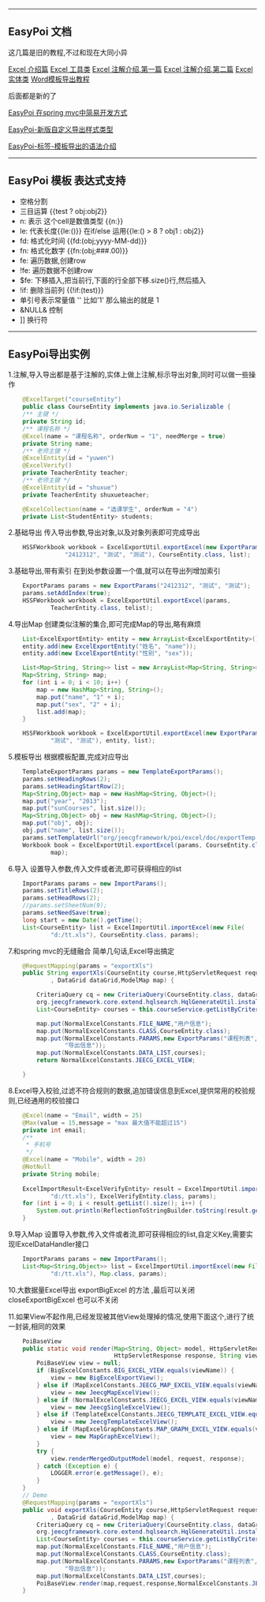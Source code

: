 
---------------------------
EasyPoi 文档
---------------------------
这几篇是旧的教程,不过和现在大同小异

[Excel 介绍篇](http://note.youdao.com/share/?id=ea5166076313d437abbfb28a18d85486&type=note)
[Excel 工具类](http://note.youdao.com/share/?id=dcfef5355d1d75b718be8fd563ad5216&type=note)
[Excel 注解介绍.第一篇](http://note.youdao.com/share/?id=9898d1777ca97b81d82a6e151b880dbb&type=note)
[Excel 注解介绍.第二篇](http://note.youdao.com/share/?id=9898d1777ca97b81d82a6e151b880dbb&type=note)
[Excel 实体类](http://note.youdao.com/share/?id=dab97eababf8e91356f87be204b581e8&type=note)
[Word模板导出教程](http://note.youdao.com/share/?id=26794c8eb4a285828663178c0ae854a2&type=note)

后面都是新的了

[EasyPoi 在spring mvc中简易开发方式](http://note.youdao.com/share/?id=8b04c4d88a0574a59aeaffd142c8e34b&type=note)

[EasyPoi-新版自定义导出样式类型](http://note.youdao.com/share/?id=7937a9fe15f1016b8f39bf813be894f8&type=note)

[EasyPoi-标签-模板导出的语法介绍](http://blog.csdn.net/qjueyue/article/details/45231801)



--------------------------
EasyPoi 模板 表达式支持
--------------------------
- 空格分割
- 三目运算  {{test ? obj:obj2}}
- n: 表示 这个cell是数值类型 {{n:}}
- le: 代表长度{{le:()}} 在if/else 运用{{le:() > 8 ? obj1 :  obj2}}
- fd: 格式化时间 {{fd:(obj;yyyy-MM-dd)}}
- fn: 格式化数字 {{fn:(obj;###.00)}}
- fe: 遍历数据,创建row
- !fe: 遍历数据不创建row 
- $fe: 下移插入,把当前行,下面的行全部下移.size()行,然后插入
- !if: 删除当前列 {{!if:(test)}}
- 单引号表示常量值 ''  比如'1' 那么输出的就是 1
- &NULL& 控制
- ]] 换行符



---------------------------
EasyPoi导出实例
---------------------------
1.注解,导入导出都是基于注解的,实体上做上注解,标示导出对象,同时可以做一些操作
```Java
	@ExcelTarget("courseEntity")
	public class CourseEntity implements java.io.Serializable {
	/** 主键 */
	private String id;
	/** 课程名称 */
	@Excel(name = "课程名称", orderNum = "1", needMerge = true)
	private String name;
	/** 老师主键 */
	@ExcelEntity(id = "yuwen")
	@ExcelVerify()
	private TeacherEntity teacher;
	/** 老师主键 */
	@ExcelEntity(id = "shuxue")
	private TeacherEntity shuxueteacher;

	@ExcelCollection(name = "选课学生", orderNum = "4")
	private List<StudentEntity> students;
```
2.基础导出
	传入导出参数,导出对象,以及对象列表即可完成导出
```Java
	HSSFWorkbook workbook = ExcelExportUtil.exportExcel(new ExportParams(
				"2412312", "测试", "测试"), CourseEntity.class, list);
```
3.基础导出,带有索引
	在到处参数设置一个值,就可以在导出列增加索引
```Java
	ExportParams params = new ExportParams("2412312", "测试", "测试");
	params.setAddIndex(true);
	HSSFWorkbook workbook = ExcelExportUtil.exportExcel(params,
			TeacherEntity.class, telist);
```			
4.导出Map
	创建类似注解的集合,即可完成Map的导出,略有麻烦
```Java
	List<ExcelExportEntity> entity = new ArrayList<ExcelExportEntity>();
	entity.add(new ExcelExportEntity("姓名", "name"));
	entity.add(new ExcelExportEntity("性别", "sex"));

	List<Map<String, String>> list = new ArrayList<Map<String, String>>();
	Map<String, String> map;
	for (int i = 0; i < 10; i++) {
		map = new HashMap<String, String>();
		map.put("name", "1" + i);
		map.put("sex", "2" + i);
		list.add(map);
	}

	HSSFWorkbook workbook = ExcelExportUtil.exportExcel(new ExportParams(
			"测试", "测试"), entity, list);	
```			
5.模板导出
	根据模板配置,完成对应导出
```Java
	TemplateExportParams params = new TemplateExportParams();
	params.setHeadingRows(2);
	params.setHeadingStartRow(2);
	Map<String,Object> map = new HashMap<String, Object>();
    map.put("year", "2013");
    map.put("sunCourses", list.size());
    Map<String,Object> obj = new HashMap<String, Object>();
    map.put("obj", obj);
    obj.put("name", list.size());
	params.setTemplateUrl("org/jeecgframework/poi/excel/doc/exportTemp.xls");
	Workbook book = ExcelExportUtil.exportExcel(params, CourseEntity.class, list,
			map);
```			
6.导入
	设置导入参数,传入文件或者流,即可获得相应的list
```Java
	ImportParams params = new ImportParams();
	params.setTitleRows(2);
	params.setHeadRows(2);
	//params.setSheetNum(9);
	params.setNeedSave(true);
	long start = new Date().getTime();
	List<CourseEntity> list = ExcelImportUtil.importExcel(new File(
			"d:/tt.xls"), CourseEntity.class, params);
```	

7.和spring mvc的无缝融合
	简单几句话,Excel导出搞定
```Java
	@RequestMapping(params = "exportXls")
	public String exportXls(CourseEntity course,HttpServletRequest request,HttpServletResponse response
			, DataGrid dataGrid,ModelMap map) {

        CriteriaQuery cq = new CriteriaQuery(CourseEntity.class, dataGrid);
        org.jeecgframework.core.extend.hqlsearch.HqlGenerateUtil.installHql(cq, course, request.getParameterMap());
        List<CourseEntity> courses = this.courseService.getListByCriteriaQuery(cq,false);

        map.put(NormalExcelConstants.FILE_NAME,"用户信息");
        map.put(NormalExcelConstants.CLASS,CourseEntity.class);
        map.put(NormalExcelConstants.PARAMS,new ExportParams("课程列表", "导出人:Jeecg",
                "导出信息"));
        map.put(NormalExcelConstants.DATA_LIST,courses);
        return NormalExcelConstants.JEECG_EXCEL_VIEW;

	}
```

8.Excel导入校验,过滤不符合规则的数据,追加错误信息到Excel,提供常用的校验规则,已经通用的校验接口
```Java
    @Excel(name = "Email", width = 25)
    @Max(value = 15,message = "max 最大值不能超过15")
    private int email;
    /**
     * 手机号
     */
    @Excel(name = "Mobile", width = 20)
    @NotNull
    private String mobile;
    
    ExcelImportResult<ExcelVerifyEntity> result = ExcelImportUtil.importExcelVerify(new File(
            "d:/tt.xls"), ExcelVerifyEntity.class, params);
    for (int i = 0; i < result.getList().size(); i++) {
        System.out.println(ReflectionToStringBuilder.toString(result.getList().get(i)));
    }
```

9.导入Map
	设置导入参数,传入文件或者流,即可获得相应的list,自定义Key,需要实现IExcelDataHandler接口
```Java
	ImportParams params = new ImportParams();
	List<Map<String,Object>> list = ExcelImportUtil.importExcel(new File(
			"d:/tt.xls"), Map.class, params);
```	
10.大数据量Excel导出
	exportBigExcel 的方法 ,最后可以关闭closeExportBigExcel 也可以不关闭
	
11.如果View不起作用,已经发现被其他View处理掉的情况,使用下面这个,进行了统一封装,相同的效果
```Java
	PoiBaseView
	public static void render(Map<String, Object> model, HttpServletRequest request,
                              HttpServletResponse response, String viewName) {
        PoiBaseView view = null;
        if (BigExcelConstants.BIG_EXCEL_VIEW.equals(viewName)) {
            view = new BigExcelExportView();
        } else if (MapExcelConstants.JEECG_MAP_EXCEL_VIEW.equals(viewName)) {
            view = new JeecgMapExcelView();
        } else if (NormalExcelConstants.JEECG_EXCEL_VIEW.equals(viewName)) {
            view = new JeecgSingleExcelView();
        } else if (TemplateExcelConstants.JEECG_TEMPLATE_EXCEL_VIEW.equals(viewName)) {
            view = new JeecgTemplateExcelView();
        } else if (MapExcelGraphConstants.MAP_GRAPH_EXCEL_VIEW.equals(viewName)) {
            view = new MapGraphExcelView();
        }
        try {
            view.renderMergedOutputModel(model, request, response);
        } catch (Exception e) {
            LOGGER.error(e.getMessage(), e);
        }
    }
	// Demo
	@RequestMapping(params = "exportXls")
	public void exportXls(CourseEntity course,HttpServletRequest request,HttpServletResponse response
			, DataGrid dataGrid,ModelMap map) {
        CriteriaQuery cq = new CriteriaQuery(CourseEntity.class, dataGrid);
        org.jeecgframework.core.extend.hqlsearch.HqlGenerateUtil.installHql(cq, course, request.getParameterMap());
        List<CourseEntity> courses = this.courseService.getListByCriteriaQuery(cq,false);
        map.put(NormalExcelConstants.FILE_NAME,"用户信息");
        map.put(NormalExcelConstants.CLASS,CourseEntity.class);
        map.put(NormalExcelConstants.PARAMS,new ExportParams("课程列表", "导出人:Jeecg",
                "导出信息"));
        map.put(NormalExcelConstants.DATA_LIST,courses);
        PoiBaseView.render(map,request,response,NormalExcelConstants.JEECG_EXCEL_VIEW);
	}
```	

